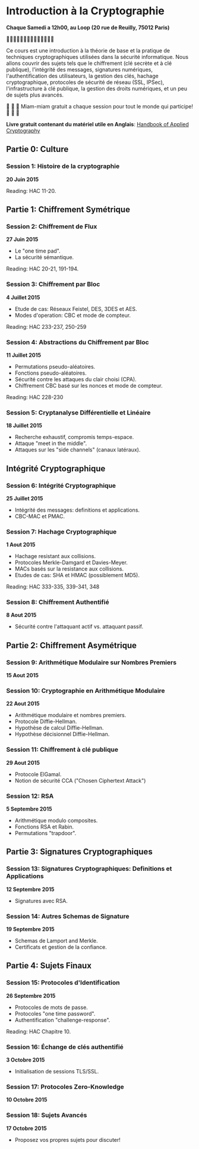 # Introduction à la Cryptographie
**Chaque Samedi a 12h00, au Loop (20 rue de Reuilly, 75012 Paris)**

:key::key::key::key::key::key::key::key::key::key::key::key::key::key:

Ce cours est une introduction à la théorie de base et la pratique de techniques cryptographiques utilisées dans la sécurité informatique. Nous allons couvrir des sujets tels que le chiffrement (clé secrète et à clé publique), l'intégrité des messages, signatures numériques, l'authentification des utilisateurs, la gestion des clés, hachage cryptographique, protocoles de sécurité de réseau (SSL, IPSec), l'infrastructure à clé publique, la gestion des droits numériques, et un peu de sujets plus avancés.

:apple: :grapes: :cherries: Miam-miam gratuit a chaque session pour tout le monde qui participe! :apple: :grapes: :cherries:

**Livre gratuit contenant du matériel utile en Anglais**: [Handbook of Applied Cryptography](http://cacr.uwaterloo.ca/hac/)

## Partie 0: Culture

### Session 1: Histoire de la cryptographie
**20 Juin 2015**  

Reading: HAC 11-20.

## Partie 1: Chiffrement Symétrique
 
### Session 2: Chiffrement de Flux
**27 Juin 2015**
* Le "one time pad".
* La sécurité sémantique.  

Reading: HAC 20-21, 191-194.
 
### Session 3: Chiffrement par Bloc
**4 Juillet 2015**
* Etude de cas: Réseaux Feistel, DES, 3DES et AES.
* Modes d'operation: CBC et mode de compteur.  

Reading: HAC 233-237, 250-259
 
### Session 4: Abstractions du Chiffrement par Bloc
**11 Juillet 2015**
* Permutations pseudo-aléatoires.
* Fonctions pseudo-aléatoires.
* Sécurité contre les attaques du clair choisi (CPA).
* Chiffrement CBC basé sur les nonces et mode de compteur.  

Reading: HAC 228-230
 
### Session 5: Cryptanalyse Différentielle et Linéaire
**18 Juillet 2015**
* Recherche exhaustif, compromis temps-espace.
* Attaque "meet in the middle".
* Attaques sur les "side channels" (canaux latéraux).

## Intégrité Cryptographique
 
### Session 6: Intégrité Cryptographique
**25 Juillet 2015**
* Intégrité des messages: definitions et applications.
* CBC-MAC et PMAC.
 
### Session 7: Hachage Cryptographique
**1 Aout 2015**
* Hachage resistant aux collisions.
* Protocoles Merkle-Damgard et Davies-Meyer.
* MACs basés sur la resistance aux collisions.
* Etudes de cas: SHA et HMAC (possiblement MD5).  

Reading: HAC 333-335, 339-341, 348
 
### Session 8: Chiffrement Authentifié
**8 Aout 2015**
* Sécurité contre l'attaquant actif vs. attaquant passif.

## Partie 2: Chiffrement Asymétrique
 
### Session 9: Arithmétique Modulaire sur Nombres Premiers
**15 Aout 2015**

### Session 10: Cryptographie en Arithmétique Modulaire
**22 Aout 2015**
* Arithmétique modulaire et nombres premiers.
* Protocole Diffie-Hellman.
* Hypothèse de calcul Diffie-Hellman.
* Hypothèse décisionnel Diffie-Hellman.
 
### Session 11: Chiffrement à clé publique
**29 Aout 2015**
* Protocole ElGamal.
* Notion de sécurité CCA ("Chosen Ciphertext Attack")
 
### Session 12: RSA
**5 Septembre 2015**
* Arithmétique modulo composites.
* Fonctions RSA et Rabin.
* Permutations "trapdoor".

## Partie 3: Signatures Cryptographiques
 
### Session 13: Signatures Cryptographiques: Definitions et Applications
**12 Septembre 2015**
* Signatures avec RSA.

### Session 14: Autres Schemas de Signature
**19 Septembre 2015**
* Schemas de Lamport and Merkle.
* Certificats et gestion de la confiance.

## Partie 4: Sujets Finaux
 
### Session 15: Protocoles d'Identification
**26 Septembre 2015**
* Protocoles de mots de passe.
* Protocoles "one time password".
* Authentification "challenge-response".  

Reading: HAC Chapitre 10.
 
### Session 16: Échange de clés authentifié
**3 Octobre 2015**
* Initialisation de sessions TLS/SSL.
 
### Session 17: Protocoles Zero-Knowledge
**10 Octobre 2015**

### Session 18: Sujets Avancés
**17 Octobre 2015**
* Proposez vos propres sujets pour discuter!


